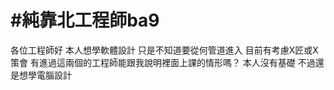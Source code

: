 # #純靠北工程師ba9



各位工程師好 本人想學軟體設計 只是不知道要從何管道進入 目前有考慮X匠或X策會 有進過這兩個的工程師能跟我說明裡面上課的情形嗎？
本人沒有基礎 不過還是想學電腦設計
